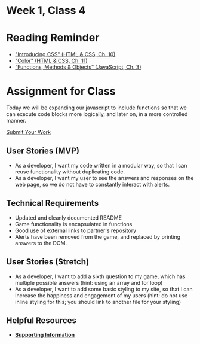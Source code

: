 # Week 1, Class 4

# Reading Reminder
* ["Introducing CSS" (HTML & CSS, Ch. 10)](https://canvas.instructure.com/courses/1030700/assignments/9632549)
* ["Color" (HTML & CSS, Ch. 11)](https://canvas.instructure.com/courses/1030700/assignments/9632567)
* [“Functions, Methods & Objects” (JavaScript, Ch. 3)](https://canvas.instructure.com/courses/1030700/assignments/9632562)

# Assignment for Class
Today we will be expanding our javascript to include functions so that we can execute code blocks more logically, and later on, in a more controlled manner.

[Submit Your Work](https://canvas.instructure.com/courses/1030700/assignments/9632564)

## User Stories (MVP)
 - As a developer, I want my code written in a modular way, so that I can reuse functionality without duplicating code.
 - As a developer, I want my user to see the answers and responses on the web page, so we do not have to constantly interact with alerts.

## Technical Requirements
 - Updated and cleanly documented README
 - Game functionality is encapsulated in functions
 - Good use of external links to partner's repository
 - Alerts have been removed from the game, and replaced by printing answers to the DOM.

## User Stories (Stretch)
- As a developer, I want to add a sixth question to my game, which has multiple possible answers (hint: using an array and for loop)
- As a developer, I want to add some basic styling to my site, so that I can increase the happiness and engagement of my users (hint: do not use inline styling for this; you should link to another file for your styling)

## Helpful Resources
- [**Supporting Information**](support.md)
